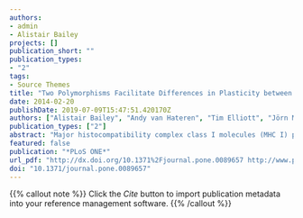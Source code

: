 ```yaml
---
authors:
- admin
- Alistair Bailey
projects: []
publication_short: ""
publication_types:
- "2"
tags:
- Source Themes
title: "Two Polymorphisms Facilitate Differences in Plasticity between Two Chicken Major Histocompatibility Complex Class I Proteins"
date: 2014-02-20
publishDate: 2019-07-09T15:47:51.420170Z
authors: ["Alistair Bailey", "Andy van Hateren", "Tim Elliott", "Jörn M. Werner"]
publication_types: ["2"]
abstract: "Major histocompatibility complex class I molecules (MHC I) present peptides to cytotoxic T-cells at the surface of almost all nucleated cells. The function of MHC I molecules is to select high affinity peptides from a large intracellular pool and they are assisted in this process by co-factor molecules, notably tapasin. In contrast to mammals, MHC homozygous chickens express a single MHC I gene locus, termed BF2, which is hypothesised to have co-evolved with the highly polymorphic tapasin within stable haplotypes. The BF2 molecules of the B15 and B19 haplotypes have recently been shown to differ in their interactions with tapasin and in their peptide selection properties. This study investigated whether these observations might be explained by differences in the protein plasticity that is encoded into the MHC I structure by primary sequence polymorphisms. Furthermore, we aimed to demonstrate the utility of a complimentary modelling approach to the understanding of complex experimental data. Combining mechanistic molecular dynamics simulations and the primary sequence based technique of statistical coupling analysis, we show how two of the eight polymorphisms between BF2*15∶01 and BF2*19∶01 facilitate differences in plasticity. We show that BF2*15∶01 is intrinsically more plastic than BF2*19∶01, exploring more conformations in the absence of peptide. We identify a protein sector of contiguous residues connecting the membrane bound α3 domain and the heavy chain peptide binding site. This sector contains two of the eight polymorphic residues. One is residue 22 in the peptide binding domain and the other 220 is in the α3 domain, a putative tapasin binding site. These observations are in correspondence with the experimentally observed functional differences of these molecules and suggest a mechanism for how modulation of MHC I plasticity by tapasin catalyses peptide selection allosterically."
featured: false
publication: "*PLoS ONE*"
url_pdf: "http://dx.doi.org/10.1371%2Fjournal.pone.0089657 http://www.plosone.org/article/fetchObject.action?uri=info%3Adoi%2F10.1371%2Fjournal.pone.0089657&representation=PDF"
doi: "10.1371/journal.pone.0089657"
---
```


{{% callout note %}}
Click the *Cite* button to import publication metadata into your reference management software.
{{% /callout %}}


